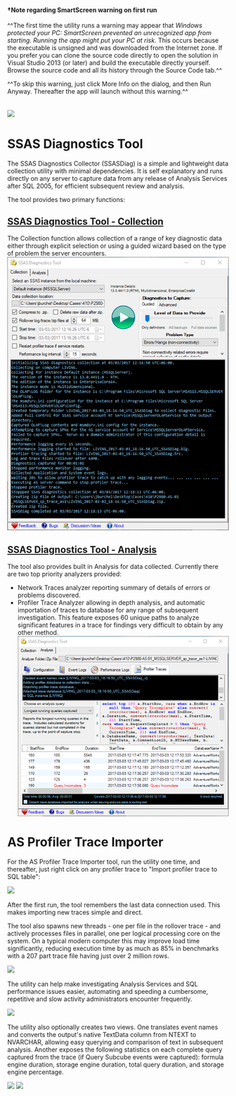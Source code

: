 #### **†Note regarding SmartScreen warning on first run**
^^The first time the utility runs a warning may appear that _Windows protected your PC: SmartScreen prevented an unrecognized app from starting.  Running the app might put your PC at risk._  This occurs because the executable is unsigned and was downloaded from the Internet zone.  If you prefer you can clone the source code directly to open the solution in Visual Studio 2013 (or later) and build the executable directly yourself.  Browse the source code and all its history through the Source Code tab.^^

^^To skip this warning, just click More Info on the dialog, and then Run Anyway.  Thereafter the app will launch without this warning.^^

![](Documentation_http://download-codeplex.sec.s-msft.com/Download?ProjectName=asprofilertraceimporter&DownloadId=1428496)
----
# SSAS Diagnostics Tool

The SSAS Diagnostics Collector (SSASDiag) is a simple and lightweight data collection utility with minimal dependencies.  It is self explanatory and runs directly on any server to capture data from any release of Analysis Services after SQL 2005, for efficient subsequent review and analysis.

The tool provides two primary functions:

## **[SSAS Diagnostics Tool - Collection](SSAS-Diagnostics-Tool---Collection)**

The Collection function allows collection of a range of key diagnostic data either through explicit selection or using a guided wizard based on the type of problem the server encounters.
![](Documentation_ssasdiag.png)

## **[SSAS Diagnostics Tool - Analysis](SSAS-Diagnostics-Tool---Analysis)**

The tool also provides built in Analysis for data collected.  Currently there are two top priority analyzers provided:
* Network Traces analyzer reporting summary of details of errors or problems discovered.
* Profiler Trace Analyzer allowing in depth analysis, and automatic importation of traces to database for any range of subsequent investigation.  This feature exposes 60 unique paths to analyze significant features in a trace for findings very difficult to obtain by any other method.
![](Documentation_ssasdiaganalysis.png)

# AS Profiler Trace Importer

For the AS Profiler Trace Importer tool, run the utility one time, and thereafter, just right click on any profiler trace to "Import profiler trace to SQL table":

![](Documentation_http://download-codeplex.sec.s-msft.com/Download?ProjectName=asprofilertraceimporter&DownloadId=1428486)

After the first run, the tool remembers the last data connection used.  This makes importing new traces simple and direct.

The tool also spawns new threads - one per file in the rollover trace - and actively processes files in parallel, one per logical processing core on the system.  On a typical modern computer this may improve load time significantly, reducing execution time by as much as 85% in benchmarks with a 207 part trace file having just over 2 million rows.

![](Documentation_http://download-codeplex.sec.s-msft.com/Download?ProjectName=asprofilertraceimporter&DownloadId=1430157)

The utility can help make investigating Analysis Services and SQL performance issues easier, automating and speeding a cumbersome, repetitive and slow activity administrators encounter frequently.  

![](Documentation_http://download-codeplex.sec.s-msft.com/Download?ProjectName=asprofilertraceimporter&DownloadId=1430158)

The utility also optionally creates two views. One translates event names and converts the output's native TextData column from NTEXT to NVARCHAR, allowing easy querying and comparison of text in subsequent analysis. Another exposes the following statistics on each complete query captured from the trace (if Query Subcube events were captured): formula engine duration, storage engine duration, total query duration, and storage engine percentage.

![](Documentation_http://download-codeplex.sec.s-msft.com/Download?ProjectName=asprofilertraceimporter&DownloadId=1430159)
![](Documentation_http://download-codeplex.sec.s-msft.com/Download?ProjectName=asprofilertraceimporter&DownloadId=1430160)